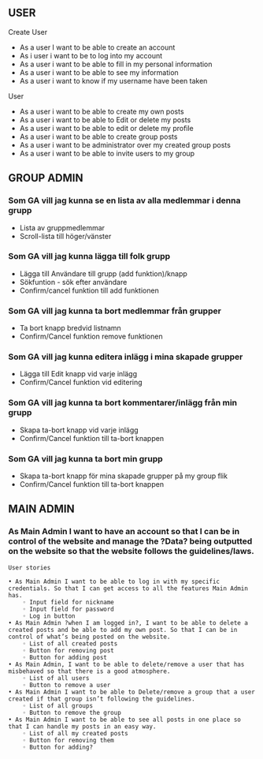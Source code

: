 ## USER
Create User
- As a user I want to be able to create an account
- As i user i want to be to log into my account
- As a user i want to be able to fill in my personal information
- As a user i want to be able to see my information
- As a user i want to know if my username have been taken



User
- As a user i want to be able to create my own posts
- As a user i want to be able to Edit or delete my posts
- As a user i want to be able to edit or delete my profile
- As a user i want to be able to create group posts
- As a user i want to be administrator over my created group posts
- As a user i want to be able to invite users to my group

## GROUP ADMIN


### Som GA vill jag kunna se en lista av alla medlemmar i denna grupp

- Lista av gruppmedlemmar
- Scroll-lista till höger/vänster

### Som GA vill jag kunna lägga till folk grupp

- Lägga till Användare till grupp (add funktion)/knapp
- Sökfuntion - sök efter användare
- Confirm/cancel funktion till add funktionen


### Som GA vill jag kunna ta bort medlemmar från grupper

- Ta bort knapp bredvid listnamn
- Confirm/Cancel funktion remove funktionen

### Som GA vill jag kunna editera inlägg i mina skapade grupper

- Lägga till Edit knapp vid varje inlägg
- Confirm/Cancel funktion vid editering


### Som GA vill jag kunna ta bort kommentarer/inlägg från min grupp

- Skapa ta-bort knapp vid varje inlägg
- Confirm/Cancel funktion till ta-bort knappen


### Som GA vill jag kunna ta bort min grupp

- Skapa ta-bort knapp för mina skapade grupper på my group flik
- Confirm/Cancel funktion till ta-bort knappen

## MAIN ADMIN

### As Main Admin I want to have an account so that I can be in control of the website and manage the ?Data? being outputted on the website so that the website follows the guidelines/laws.

    User stories 
      
    • As Main Admin I want to be able to log in with my specific credentials. So that I can get access to all the features Main Admin has.
        ◦ Input field for nickname
        ◦ Input field for password
        ◦ Log in button
    • As Main Admin ?when I am logged in?, I want to be able to delete a created posts and be able to add my own post. So that I can be in control of what’s being posted on the website.
        ◦ List of all created posts
        ◦ Button for removing post
        ◦ Button for adding post
    • As Main Admin, I want to be able to delete/remove a user that has misbehaved so that there is a good atmosphere.
        ◦ List of all users
        ◦ Button to remove a user
    • As Main Admin I want to be able to Delete/remove a group that a user created if that group isn’t following the guidelines.
        ◦ List of all groups
        ◦ Button to remove the group
    • As Main Admin I want to be able to see all posts in one place so that I can handle my posts in an easy way.
        ◦ List of all my created posts
        ◦ Button for removing them
        ◦ Button for adding?

